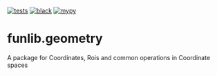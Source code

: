 [![tests](https://github.com/funkelab/dacapo/actions/workflows/tests.yaml/badge.svg)](https://github.com/funkelab/dacapo/actions/workflows/tests.yaml)
[![black](https://github.com/funkelab/dacapo/actions/workflows/black.yaml/badge.svg)](https://github.com/funkelab/dacapo/actions/workflows/black.yaml)
[![mypy](https://github.com/funkelab/dacapo/actions/workflows/mypy.yaml/badge.svg)](https://github.com/funkelab/dacapo/actions/workflows/mypy.yaml)

# funlib.geometry
A package for Coordinates, Rois and common operations in Coordinate spaces
